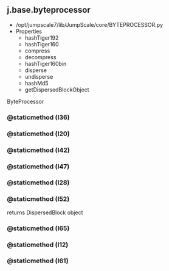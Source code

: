 ## j.base.byteprocessor

- /opt/jumpscale7/lib/JumpScale/core/BYTEPROCESSOR.py
- Properties
    - hashTiger192
    - hashTiger160
    - compress
    - decompress
    - hashTiger160bin
    - disperse
    - undisperse
    - hashMd5
    - getDispersedBlockObject

ByteProcessor

### @staticmethod (l36)

### @staticmethod (l20)

### @staticmethod (l42)

### @staticmethod (l47)

### @staticmethod (l28)

### @staticmethod (l52)

returns DispersedBlock object

### @staticmethod (l65)

### @staticmethod (l12)

### @staticmethod (l61)

